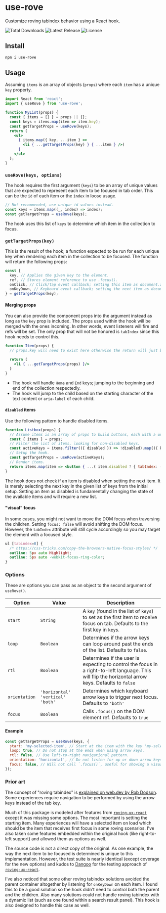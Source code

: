 # use-rove

Customize roving tabindex behavior using a React hook.

<div>
  <img src="https://img.shields.io/npm/dt/use-rove.svg" alt="Total Downloads">
  <img src="https://img.shields.io/npm/v/use-rove.svg" alt="Latest Release">
  <img src="https://img.shields.io/npm/l/use-rove.svg" alt="License">
</div>

## Install

```sh
npm i use-rove
```

## Usage

Assuming `items` is an array of objects (`props`) where each `item` has a unique `key` property.

```jsx
import React from 'react';
import { useRove } from 'use-rove';

function MyList(props) {
  const { items = [] } = props || {};
  const keys = items.map(item => item.key);
  const getTargetProps = useRove(keys);
  return (
    <ul>
      { items.map({ key, ...item } =>
        <li { ...getTargetProps(key) } { ...item } />)
      }
    </ul>
  );
}
```

### `useRove(keys, options)`

The hook requires the first argument (`keys`) to be an array of unique values that are expected to represent each item to be focused in tab order. This can be the `id` of each item or the `index` in loose usage.

```js
// Not recommended, use unique id values instead.
const keys = items.map((_, index) => index);
const getTargetProps = useRove(keys);
```

The hook uses this list of `keys` to determine which item in the collection to focus.

### `getTargetProps(key)`

This is the result of the hook; a function expected to be run for each unique key when rendering each item in the collection to be focused. The function will return the following props:

```js
const {
  key, // Applies the given key to the element.
  ref, // Stores element reference to use .focus().
  onClick, // Click/tap event callback; setting this item as document.activeElement.
  onKeyDown, // Keyboard event callback; setting the next item as document.activeElement.
} = getTargetProps(key);
```

#### Merging props

You can also provide the component props into the argument instead as long as the `key` prop is included. The props used within the hook will be merged with the ones incoming. In other words, event listeners will fire and refs will be set. The only prop that will not be honored is `tabIndex` since this hook needs to control this.

```jsx
function Item(props) {
  // props.key will need to exist here otherwise the return will just be the given props.

  return (
    <li { ...getTargetProps(props) }/>
  )
}
```
- The hook will handle `Home` and `End` keys; jumping to the beginning and end of the collection respectedly.
- The hook will jump to the child based on the starting character of the text content or `aria-label` of each child.

#### `disabled` items

Use the following pattern to handle disabled items.

```jsx
function Listbox(props) {
  // Assume items is an array of props to build buttons, each with a unique key.
  const { items } = props;
  // Filter the list of items, looking for non-disabled keys.
  const activeKeys = items.filter(({ disabled }) => !disabled).map(({ key }) => key);
  // Setup the hook.
  const getTargetProps = useRove(activeKeys);
  // Render items.
  return items.map(item => <button { ...( item.disabled ? { tabIndex: -1, ...item } : getTargetProps(item) ) }/> );
}
```

The hook does not check if an item is disabled when setting the next item. It is merely selecting the next key in the given list of keys from the initial setup. Setting an item as disabled is fundamentally changing the state of the available items and will require a new list.

#### "visual" focus

In some cases, you might not want to move the DOM focus when traversing the children. Setting `focus: false` will avoid shifting the DOM focus. However, the `tabIndex` attribute will still cycle accordingly so you may target the element with a focused style.

```css
ul [tabindex=0] {
  /* https://css-tricks.com/copy-the-browsers-native-focus-styles/ */
  outline: 5px auto Highlight;
  outline: 5px auto -webkit-focus-ring-color;
}
```

### Options

These are options you can pass as an object to the second argument of `useRove()`.

| Option | Value | Description |
| ------ | ----- | ----------- |
| `start` | `String` | A `key` (found in the list of `keys`) to set as the first item to receive focus on tab. Defaults to the first key in `keys`. |
| `loop` | `Boolean` | Determines if the arrow keys can loop around past the ends of the list. Defaults to `false`. |
| `rtl` | `Boolean` | Determines if the user is expecting to control the focus in a right-to-left language. This will flip the horizontal arrow keys. Defaults to `false` |.
| `orientation` | `'horizontal'` `'vertical'` `'both'` | Determines which keyboard arrow keys to trigger next focus. Defaults to `'both'` |
| `focus` | `Boolean` | Calls `.focus()` on the DOM element ref. Defaults to `true` |

#### Example

```jsx
const getTargetProps = useRove(keys, {
  start: 'my-selected-item', // Start at the item with the key 'my-selected-item'.
  loop: true, // Do not stop at the ends when using arrow keys.
  rtl: false, // Use left-to-right navigational pattern.
  orientation: 'horizontal', // Do not listen for up or down arrow keys.
  focus: false, // Will not call `.focus()`, useful for showing a visual appearance of focus.
});
```

### Prior art

The concept of "roving tabindex" is [explained on web.dev by Rob Dodson](https://web.dev/control-focus-with-tabindex/). Some experiences require navigation to be performed by using the arrow keys instead of the tab key.

Much of this package is modeled after features from [`roving-ux-react`](https://www.npmjs.com/package/roving-ux-react) except it was missing some options. The most important is setting the starting item. Many experiences will have a selected item on load which should be the item that receives first focus in some roving scenarios. I've also taken some features embedded within the original hook (like right-to-left support) and allowed them as options as well.

The source code is not a direct copy of the original. As one example, the way the next item to be focused is determined is unique to this implementation. However, the test suite is nearly identical (except coverage for the new options) and kudos to [Dangoo](https://github.com/Dangoo) for the testing approach of [`roving-ux-react`](https://www.npmjs.com/package/roving-ux-react).

I've also noticed that some other roving tabindex solutions avoided the parent container altogether by listening for `onKeyDown` on each item. I found this to be a good solution so the hook didn't need to control both the parent and the children. Also many solutions could not handle roving tabindex with a dynamic list (such as one found within a search result panel). This hook is also designed to handle this case as well.
